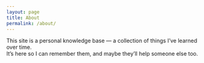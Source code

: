 ```yaml
---
layout: page
title: About
permalink: /about/
---
```


This site is a personal knowledge base — a collection of things I’ve learned over time.  
It’s here so I can remember them, and maybe they’ll help someone else too.
